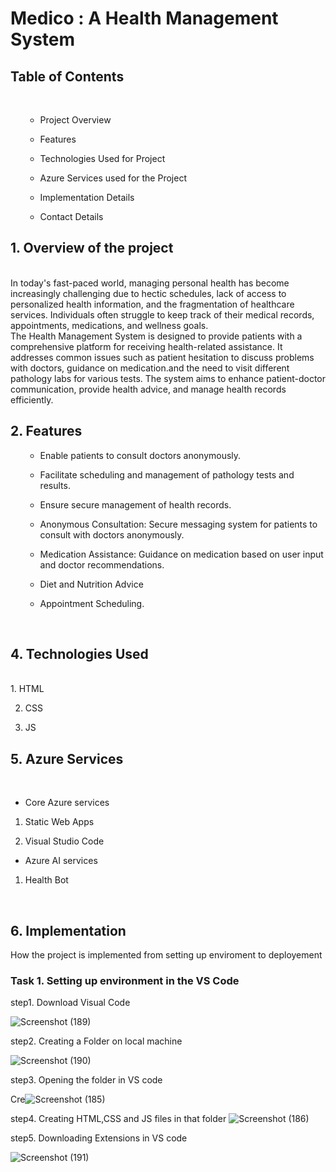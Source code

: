 <h1>Medico : A Health Management System </h1>
<h2>Table of Contents</h2><br>
<ul>
 
* Project Overview<br>
 
* Features <br>

* Technologies Used for Project<br>

* Azure Services used for the Project<br>

* Implementation Details<br>

* Contact Details 
</ul>
<h2>1. Overview of the project </h2>
<br>
In today's fast-paced world, managing personal health has become increasingly challenging due to hectic schedules, lack of access to personalized health information, and the fragmentation of healthcare services. Individuals often struggle to keep track of their medical records, appointments, medications, and wellness goals.<br>
The Health Management System is designed to provide patients with a comprehensive platform for receiving health-related assistance. It addresses common issues such as patient hesitation to discuss problems with doctors, guidance on medication.and the need to visit different pathology labs for various tests. The system aims to enhance patient-doctor communication, provide health advice, and manage health records efficiently.
<br>

<h2>2. Features</h2>
<ul>
 
* Enable patients to consult doctors anonymously.<br>
 
* Facilitate scheduling and management of pathology tests and results.<br>
 
* Ensure secure management of health records.<br>
 
* Anonymous Consultation: Secure messaging system for patients to consult with doctors anonymously.<br>
 
* Medication Assistance: Guidance on medication based on user input and doctor recommendations.<br>
 
* Diet and Nutrition Advice <br>
 
* Appointment Scheduling.
</ul>
<br>
<h2>4. Technologies Used</h2><br>
 1. HTML <br>

 2. CSS <br>

 3. JS
<h2>5. Azure Services</h2><br>

* Core Azure services<br> 

1. Static Web Apps<br>

2. Visual Studio Code<br>

* Azure AI services<br>

1. Health Bot
<br>
<h2>6. Implementation </h2>

How the project is implemented from setting up enviroment to deployement<br>

<h3>Task 1. Setting up environment in the VS Code</h3>

step1. Download Visual Code


![Screenshot (189)](https://github.com/Anamika-ghosh/FRT-MedicoHealthManagementSystem-/assets/151986418/34998ff2-b23c-4dc2-afe8-1e9c0dbad906)

step2. Creating a Folder on local machine

![Screenshot (190)](https://github.com/Anamika-ghosh/FRT-MedicoHealthManagementSystem-/assets/151986418/876cdf21-50d8-498e-a2d6-e248ca182318)

step3. Opening the folder in VS code


Cre![Screenshot (185)](https://github.com/Anamika-ghosh/FRT-MedicoHealthManagementSystem-/assets/151986418/1d27c0b2-85d2-4a75-9b89-d8c171a3f4f2)


step4. Creating HTML,CSS and JS files in that folder
![Screenshot (186)](https://github.com/Anamika-ghosh/FRT-MedicoHealthManagementSystem-/assets/151986418/6bf34329-e642-41dd-b910-0bf15d201f90)


step5. Downloading Extensions in VS code

![Screenshot (191)](https://github.com/Anamika-ghosh/FRT-MedicoHealthManagementSystem-/assets/151986418/4ca17944-329d-443e-a664-d3d123d8478b)
